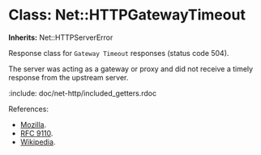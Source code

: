 # Class: Net::HTTPGatewayTimeout
**Inherits:** Net::HTTPServerError
    

Response class for `Gateway Timeout` responses (status code 504).

The server was acting as a gateway or proxy and did not receive a timely
response from the upstream server.

:include: doc/net-http/included_getters.rdoc

References:

*   [Mozilla](https://developer.mozilla.org/en-US/docs/Web/HTTP/Status/504).
*   [RFC
    9110](https://www.rfc-editor.org/rfc/rfc9110.html#name-504-gateway-timeout
    ).
*   [Wikipedia](https://en.wikipedia.org/wiki/List_of_HTTP_status_codes#504).



